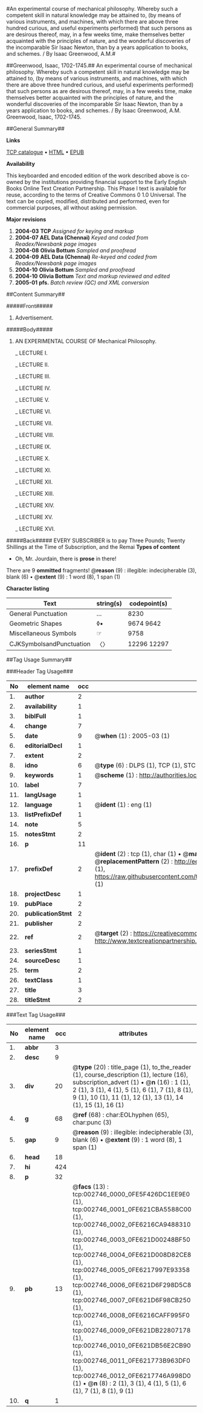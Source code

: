 #An experimental course of mechanical philosophy. Whereby such a competent skill in natural knowledge may be attained to, (by means of various instruments, and machines, with which there are above three hundred curious, and useful experiments performed) that such persons as are desirous thereof, may, in a few weeks time, make themselves better acquainted with the principles of nature, and the wonderful discoveries of the incomparable Sir Isaac Newton, than by a years application to books, and schemes. / By Isaac Greenwood, A.M.#

##Greenwood, Isaac, 1702-1745.##
An experimental course of mechanical philosophy. Whereby such a competent skill in natural knowledge may be attained to, (by means of various instruments, and machines, with which there are above three hundred curious, and useful experiments performed) that such persons as are desirous thereof, may, in a few weeks time, make themselves better acquainted with the principles of nature, and the wonderful discoveries of the incomparable Sir Isaac Newton, than by a years application to books, and schemes. / By Isaac Greenwood, A.M.
Greenwood, Isaac, 1702-1745.

##General Summary##

**Links**

[TCP catalogue](http://www.ota.ox.ac.uk/tcp/)  • 
[HTML](http://tei.it.ox.ac.uk/tcp/Texts-HTML/free/N02/N02310.html)  • 
[EPUB](http://tei.it.ox.ac.uk/tcp/Texts-EPUB/free/N02/N02310.epub)

**Availability**

This keyboarded and encoded edition of the
	       work described above is co-owned by the institutions
	       providing financial support to the Early English Books
	       Online Text Creation Partnership. This Phase I text is
	       available for reuse, according to the terms of Creative
	       Commons 0 1.0 Universal. The text can be copied,
	       modified, distributed and performed, even for
	       commercial purposes, all without asking permission.

**Major revisions**

1. __2004-03__ __TCP__ *Assigned for keying and markup*
1. __2004-07__ __AEL Data (Chennai)__ *Keyed and coded from Readex/Newsbank page images*
1. __2004-08__ __Olivia Bottum__ *Sampled and proofread*
1. __2004-09__ __AEL Data (Chennai)__ *Re-keyed and coded from Readex/Newsbank page images*
1. __2004-10__ __Olivia Bottum__ *Sampled and proofread*
1. __2004-10__ __Olivia Bottum__ *Text and markup reviewed and edited*
1. __2005-01__ __pfs.__ *Batch review (QC) and XML conversion*

##Content Summary##

#####Front#####

1. Advertisement.

#####Body#####

1. AN EXPERIMENTAL COURSE OF Mechanical Philosophy.

    _ LECTURE I.

    _ LECTURE II.

    _ LECTURE III.

    _ LECTURE IV.

    _ LECTURE V.

    _ LECTURE VI.

    _ LECTURE VII.

    _ LECTURE VIII.

    _ LECTURE IX.

    _ LECTURE X.

    _ LECTURE XI.

    _ LECTURE XII.

    _ LECTURE XIII.

    _ LECTURE XIV.

    _ LECTURE XV.

    _ LECTURE XVI.

#####Back#####
EVERY SUBSCRIBER is to pay Three Pounds; Twenty Shillings at the Time of Subscription, and the Remai
**Types of content**

  * Oh, Mr. Jourdain, there is **prose** in there!

There are 9 **ommitted** fragments! 
 @__reason__ (9) : illegible: indecipherable (3), blank (6)  •  @__extent__ (9) : 1 word (8), 1 span (1)

**Character listing**


|Text|string(s)|codepoint(s)|
|---|---|---|
|General Punctuation|…|8230|
|Geometric Shapes|◊▪|9674 9642|
|Miscellaneous Symbols|☞|9758|
|CJKSymbolsandPunctuation|〈〉|12296 12297|

##Tag Usage Summary##

###Header Tag Usage###

|No|element name|occ|attributes|
|---|---|---|---|
|1.|__author__|2||
|2.|__availability__|1||
|3.|__biblFull__|1||
|4.|__change__|7||
|5.|__date__|9| @__when__ (1) : 2005-03 (1)|
|6.|__editorialDecl__|1||
|7.|__extent__|2||
|8.|__idno__|6| @__type__ (6) : DLPS (1), TCP (1), STC (1), NOTIS (1), IMAGE-SET (1), EVANS-CITATION (1)|
|9.|__keywords__|1| @__scheme__ (1) : http://authorities.loc.gov/ (1)|
|10.|__label__|7||
|11.|__langUsage__|1||
|12.|__language__|1| @__ident__ (1) : eng (1)|
|13.|__listPrefixDef__|1||
|14.|__note__|5||
|15.|__notesStmt__|2||
|16.|__p__|11||
|17.|__prefixDef__|2| @__ident__ (2) : tcp (1), char (1)  •  @__matchPattern__ (2) : ([0-9\-]+):([0-9IVX]+) (1), (.+) (1)  •  @__replacementPattern__ (2) : http://eebo.chadwyck.com/downloadtiff?vid=$1&page=$2 (1), https://raw.githubusercontent.com/textcreationpartnership/Texts/master/tcpchars.xml#$1 (1)|
|18.|__projectDesc__|1||
|19.|__pubPlace__|2||
|20.|__publicationStmt__|2||
|21.|__publisher__|2||
|22.|__ref__|2| @__target__ (2) : https://creativecommons.org/publicdomain/zero/1.0/ (1), http://www.textcreationpartnership.org/docs/. (1)|
|23.|__seriesStmt__|1||
|24.|__sourceDesc__|1||
|25.|__term__|2||
|26.|__textClass__|1||
|27.|__title__|3||
|28.|__titleStmt__|2||


###Text Tag Usage###

|No|element name|occ|attributes|
|---|---|---|---|
|1.|__abbr__|3||
|2.|__desc__|9||
|3.|__div__|20| @__type__ (20) : title_page (1), to_the_reader (1), course_description (1), lecture (16), subscription_advert (1)  •  @__n__ (16) : 1 (1), 2 (1), 3 (1), 4 (1), 5 (1), 6 (1), 7 (1), 8 (1), 9 (1), 10 (1), 11 (1), 12 (1), 13 (1), 14 (1), 15 (1), 16 (1)|
|4.|__g__|68| @__ref__ (68) : char:EOLhyphen (65), char:punc (3)|
|5.|__gap__|9| @__reason__ (9) : illegible: indecipherable (3), blank (6)  •  @__extent__ (9) : 1 word (8), 1 span (1)|
|6.|__head__|18||
|7.|__hi__|424||
|8.|__p__|32||
|9.|__pb__|13| @__facs__ (13) : tcp:002746_0000_0FE5F426DC1EE9E0 (1), tcp:002746_0001_0FE621CBA5588C00 (1), tcp:002746_0002_0FE6216CA9488310 (1), tcp:002746_0003_0FE621D00248BF50 (1), tcp:002746_0004_0FE621D008D82CE8 (1), tcp:002746_0005_0FE6217997E93358 (1), tcp:002746_0006_0FE621D6F298D5C8 (1), tcp:002746_0007_0FE621D6F98CB250 (1), tcp:002746_0008_0FE6216CAFF995F0 (1), tcp:002746_0009_0FE621DB22807178 (1), tcp:002746_0010_0FE621DB56E2CB90 (1), tcp:002746_0011_0FE621773B963DF0 (1), tcp:002746_0012_0FE6217746A998D0 (1)  •  @__n__ (8) : 2 (1), 3 (1), 4 (1), 5 (1), 6 (1), 7 (1), 8 (1), 9 (1)|
|10.|__q__|1||
